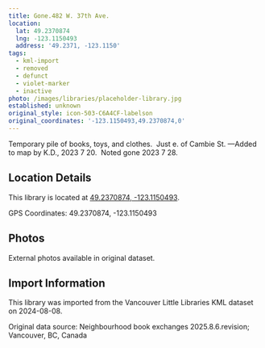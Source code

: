```yaml
---
title: Gone.482 W. 37th Ave.
location:
  lat: 49.2370874
  lng: -123.1150493
  address: '49.2371, -123.1150'
tags:
  - kml-import
  - removed
  - defunct
  - violet-marker
  - inactive
photo: /images/libraries/placeholder-library.jpg
established: unknown
original_style: icon-503-C6A4CF-labelson
original_coordinates: '-123.1150493,49.2370874,0'
---
```

Temporary pile of books, toys, and clothes. 
Just e. of Cambie St.
—Added to map by K.D., 2023 7 20.  
Noted gone 2023 7 28.

## Location Details

This library is located at [49.2370874, -123.1150493](https://www.google.com/maps?q=49.2370874,-123.1150493).

GPS Coordinates: 49.2370874, -123.1150493

## Photos

External photos available in original dataset.

## Import Information

This library was imported from the Vancouver Little Libraries KML dataset on 2024-08-08.

Original data source: Neighbourhood book exchanges 2025.8.6.revision; Vancouver, BC, Canada
